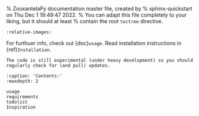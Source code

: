% ZooxantelaPy documentation master file, created by
% sphinx-quickstart on Thu Dec  1 19:49:47 2022.
% You can adapt this file completely to your liking, but it should at least
% contain the root `toctree` directive.

```{include} ../../README.md
:relative-images:
```

For furthuer info, check out {doc}`usage`.
Read installation instructions in {ref}`Installation`.

```{warning}
The code is still experimental (under heavy development) so you should regularly check for (and pull) updates.

```

```{toctree}
:caption: 'Contents:'
:maxdepth: 2

usage
requirements
todolist
Inspiration
```